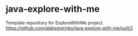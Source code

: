 # java-explore-with-me
Template repository for ExploreWithMe project.
https://github.com/alekseigrinko/java-explore-with-me/pull/2
